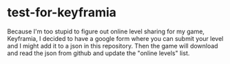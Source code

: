 # test-for-keyframia
Because I'm too stupid to figure out online level sharing for my game, Keyframia, I decided to have a google form where you can submit your level and I might add it to a json in this repository. Then the game will download and read the json from github and update the "online levels" list.
